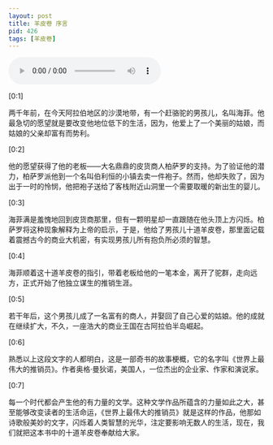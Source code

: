 ```yaml
---
layout: post
title: 羊皮卷 序言
pid: 426
tags: [羊皮卷]
---
```


<audio controls>
  <source src="/uploads/2019/06/tsm00.mp3" type="audio/mpeg">
</audio>

[0:1]

两千年前，在今天阿拉伯地区的沙漠地带，有一个赶骆驼的男孩儿，名叫海菲。他最急切的愿望就是要改变他地位低下的生活，因为，他爱上了一个美丽的姑娘，而姑娘的父亲却富有而势利。

[0:2]

他的愿望获得了他的老板——大名鼎鼎的皮货商人柏萨罗的支持。为了验证他的潜力，柏萨罗派他到一个名叫伯利恒的小镇去卖一件袍子。然而，他却失败了，因为出于一时的怜悯，他把袍子送给了客栈附近山洞里一个需要取暖的新出生的婴儿。

[0:3]

海菲满是羞愧地回到皮货商那里，但有一颗明星却一直跟随在他头顶上方闪烁。柏萨罗将这种现象解释为上帝的启示，于是，他给了男孩儿十道羊皮卷，那里面记载着震撼古今的商业大机密，有实现男孩儿所有抱负所必须的智慧。

[0:4]

海菲顺着这十道羊皮卷的指引，带着老板给他的一笔本金，离开了驼群，走向远方，正式开始了他独立谋生的推销生涯。

[0:5]

若干年后，这个男孩儿成了一名富有的商人，并娶回了自己心爱的姑娘。他的成就在继续扩大，不久，一座浩大的商业王国在古阿拉伯半岛崛起。

[0:6]

熟悉以上这段文字的人都明白，这是一部奇书的故事梗概，它的名字叫《世界上最伟大的推销员》。作者奥格·曼狄诺，美国人，一位杰出的企业家、作家和演说家。

[0:7]

每一个时代都会产生他的有力量的文学。这种文学作品所蕴含的力量如此之大，甚至能够改变读者的生活命运，《世界上最伟大的推销员》就是这样的作品，他那如诗歌般美妙的文字，闪烁着人类智慧的光华，注定要影响无数人的生活，现在，我们就把这本书中的十道羊皮卷奉献给大家。
